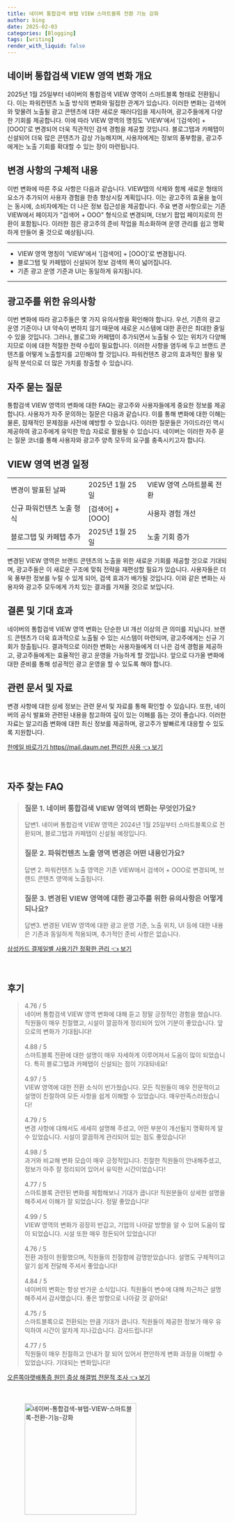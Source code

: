 ```yaml
---
title: 네이버 통합검색 뷰탭 VIEW 스마트블록 전환 기능 강화
author: bing
date: 2025-02-03
categories: [Blogging]
tags: [writing]
render_with_liquid: false
---
```



<h2 id='통합검색 VIEW 영역 변화 개요'>네이버 통합검색 VIEW 영역 변화 개요</h2>

<p>2025년 1월 25일부터 네이버의 통합검색 VIEW 영역이 스마트블록 형태로 전환됩니다. 이는 파워컨텐츠 노출 방식의 변화와 밀접한 관계가 있습니다. 이러한 변화는 검색어와 맞물려 노출될 광고 콘텐츠에 대한 새로운 패러다임을 제시하며, 광고주들에게 다양한 기회를 제공합니다. 이에 따라 VIEW 영역의 명칭도 'VIEW'에서 '[검색어] + [OOO]'로 변경되어 더욱 직관적인 검색 경험을 제공할 것입니다. 블로그탭과 카페탭이 신설되어 더욱 많은 콘텐츠가 감상 가능해지며, 사용자에게는 정보의 풍부함을, 광고주에게는 노출 기회를 확대할 수 있는 장이 마련됩니다.</p>

<h2 id='변경 사항의 구체적 내용'>변경 사항의 구체적 내용</h2>

<p>이번 변화에 따른 주요 사항은 다음과 같습니다. VIEW탭의 삭제와 함께 새로운 형태의 요소가 추가되어 사용자 경험을 한층 향상시킬 계획입니다. 이는 광고주의 효율을 높이는 동시에, 소비자에게는 더 나은 정보 접근성을 제공합니다. 주요 변경 사항으로는 기존 VIEW에서 페이지가 "검색어 + OOO" 형식으로 변경되며, 더보기 팝업 페이지로의 전환이 포함됩니다. 이러한 점은 광고주의 준비 작업을 최소화하며 운영 관리를 쉽고 명확하게 만들어 줄 것으로 예상됩니다.</p>

<hr />

<ul>
    <li>VIEW 영역 명칭이 'VIEW'에서 '[검색어] + [OOO]'로 변경됩니다.</li>
    <li>블로그탭 및 카페탭이 신설되어 정보 검색의 폭이 넓어집니다.</li>
    <li>기존 광고 운영 기준과 UI는 동일하게 유지됩니다.</li>
</ul>

<hr />

<h2 id='광고주를 위한 유의사항'>광고주를 위한 유의사항</h2>

<p>이번 변화에 따라 광고주들은 몇 가지 유의사항을 확인해야 합니다. 우선, 기존의 광고 운영 기준이나 UI 약속이 변하지 않기 때문에 새로운 시스템에 대한 혼란은 최대한 줄일 수 있을 것입니다. 그러나, 블로그와 카페탭이 추가되면서 노출될 수 있는 위치가 다양해지므로 이에 대한 적절한 전략 수립이 필요합니다. 이러한 사항을 염두에 두고 브랜드 콘텐츠를 어떻게 노출할지를 고민해야 할 것입니다. 파워컨텐츠 광고의 효과적인 활용 및 실적 분석으로 더 많은 가치를 창출할 수 있습니다.</p>

<h2 id='자주 묻는 질문'>자주 묻는 질문</h2>

<p>통합검색 VIEW 영역의 변화에 대한 FAQ는 광고주와 사용자들에게 중요한 정보를 제공합니다. 사용자가 자주 문의하는 질문은 다음과 같습니다. 이를 통해 변화에 대한 이해는 물론, 잠재적인 문제점을 사전에 예방할 수 있습니다. 이러한 질문들은 가이드라인 역시 제공하여 광고주에게 유익한 학습 자료로 활용될 수 있습니다. 네이버는 이러한 자주 묻는 질문 코너를 통해 사용자와 광고주 양측 모두의 요구를 충족시키고자 합니다.</p>

<h2 id='VIEW 영역 변경 일정'>VIEW 영역 변경 일정</h2>

<table>
    <tr>
        <td>변경이 발표된 날짜</td>
        <td>2025년 1월 25일</td>
        <td>VIEW 영역 스마트블록 전환</td>
    </tr>
    <tr>
        <td>신규 파워컨텐츠 노출 형식</td>
        <td>[검색어] + [OOO]</td>
        <td>사용자 경험 개선</td>
    </tr>
    <tr>
        <td>블로그탭 및 카페탭 추가</td>
        <td>2025년 1월 25일</td>
        <td>노출 기회 증가</td>
    </tr>
</table>

<p>변경된 VIEW 영역은 브랜드 콘텐츠의 노출을 위한 새로운 기회를 제공할 것으로 기대되며, 광고주들은 이 새로운 구조에 맞춰 전략을 재편성할 필요가 있습니다. 사용자들은 더욱 풍부한 정보를 누릴 수 있게 되어, 검색 효과가 배가될 것입니다. 이와 같은 변화는 사용자와 광고주 모두에게 가치 있는 결과를 가져올 것으로 보입니다.</p>

<h2 id='결론 및 기대 효과'>결론 및 기대 효과</h2>

<p>네이버의 통합검색 VIEW 영역 변화는 단순한 UI 개선 이상의 큰 의미를 지닙니다. 브랜드 콘텐츠가 더욱 효과적으로 노출될 수 있는 시스템이 마련되며, 광고주에게는 신규 기회가 창출됩니다. 결과적으로 이러한 변화는 사용자들에게 더 나은 검색 경험을 제공하고, 광고주들에게는 효율적인 광고 운영을 가능하게 할 것입니다. 앞으로 다가올 변화에 대한 준비를 통해 성공적인 광고 운영을 할 수 있도록 해야 합니다.</p>

<h2 id='관련 문서 및 자료'>관련 문서 및 자료</h2>

<p>변경 사항에 대한 상세 정보는 관련 문서 및 자료를 통해 확인할 수 있습니다. 또한, 네이버의 공식 발표와 관련된 내용을 참고하여 깊이 있는 이해를 돕는 것이 좋습니다. 이러한 자료는 알고리즘 변화에 대한 최신 정보를 제공하며, 광고주가 발빠르게 대응할 수 있도록 지원합니다.</p>


<p><a class="click-button" title="한메일 바로가기 https//mail.daum.net 편리한 사용" href="https://24nara.github.io/posts/%ED%95%9C%EB%A9%94%EC%9D%BC-%EB%B0%94%EB%A1%9C%EA%B0%80%EA%B8%B0-httpsmail.daum.net-%ED%8E%B8%EB%A6%AC%ED%95%9C-%EC%82%AC%EC%9A%A9/" rel="dofollow">한메일 바로가기 https//mail.daum.net 편리한 사용 👈 보기</a></p><br>
<h2 id='자주_찾는_FAQ'>자주 찾는 FAQ</h2>
<div itemscope="" itemtype="https://schema.org/FAQPage"> 
<blockquote> 
<div itemscope="" itemprop="mainEntity" itemtype="https://schema.org/Question"> 
<h3 itemprop="name">질문 1. 네이버 통합검색 VIEW 영역의 변화는 무엇인가요?</h3> 
<div itemscope="" itemprop="acceptedAnswer" itemtype="https://schema.org/Answer"> 
<span itemprop="text"> 
<p>답변1. 네이버 통합검색 VIEW 영역은 2024년 1월 25일부터 스마트블록으로 전환되며, 블로그탭과 카페탭이 신설될 예정입니다.</p> 
</span> 
</div> 
</div> 
<div itemscope="" itemprop="mainEntity" itemtype="https://schema.org/Question"> 
<h3 itemprop="name">질문 2. 파워컨텐츠 노출 영역 변경은 어떤 내용인가요?</h3> 
<div itemscope="" itemprop="acceptedAnswer" itemtype="https://schema.org/Answer"> 
<span itemprop="text"> 
<p>답변 2. 파워컨텐츠 노출 영역은 기존 VIEW에서 검색어 + OOO로 변경되며, 브랜드 콘텐츠 영역에 노출됩니다.</p> 
</span> 
</div> 
</div> 
<div itemscope="" itemprop="mainEntity" itemtype="https://schema.org/Question"> 
<h3 itemprop="name">질문 3. 변경된 VIEW 영역에 대한 광고주를 위한 유의사항은 어떻게 되나요?</h3> 
<div itemscope="" itemprop="acceptedAnswer" itemtype="https://schema.org/Answer"> 
<span itemprop="text"> 
<p>답변3. 변경된 VIEW 영역에 대한 광고 운영 기준, 노출 위치, UI 등에 대한 내용은 기존과 동일하게 적용되며, 추가적인 준비 사항은 없습니다.</p> 
</span> 
</div> 
</div> 
</blockquote> 
</div>
<p><a class="click-button" title="삼성카드 결제일별 사용기간 정확한 관리" href="https://24nara.github.io/posts/%EC%82%BC%EC%84%B1%EC%B9%B4%EB%93%9C-%EA%B2%B0%EC%A0%9C%EC%9D%BC%EB%B3%84-%EC%82%AC%EC%9A%A9%EA%B8%B0%EA%B0%84-%EC%A0%95%ED%99%95%ED%95%9C-%EA%B4%80%EB%A6%AC/" rel="dofollow">삼성카드 결제일별 사용기간 정확한 관리 👈 보기</a></p><br>
<h2 id='후기'>후기</h2>
<div itemscope itemtype="https://schema.org/Product">
  <blockquote>
  <div itemprop="review" itemscope itemtype="https://schema.org/Review">
      <div itemprop="reviewRating" itemscope itemtype="https://schema.org/Rating"> <span itemprop="ratingValue">4.76</span> / <span itemprop="bestRating">5</span> </div>
      <span itemprop="reviewBody">네이버 통합검색 VIEW 영역 변화에 대해 듣고 정말 긍정적인 경험을 했습니다. 직원들이 매우 친절했고, 시설이 깔끔하게 정리되어 있어 기분이 좋았습니다. 앞으로의 변화가 기대됩니다!</span>
  </div>
  <br>
  <div itemprop="review" itemscope itemtype="https://schema.org/Review">
      <div itemprop="reviewRating" itemscope itemtype="https://schema.org/Rating"> <span itemprop="ratingValue">4.88</span> / <span itemprop="bestRating">5</span> </div>
      <span itemprop="reviewBody">스마트블록 전환에 대한 설명이 매우 자세하게 이루어져서 도움이 많이 되었습니다. 특히 블로그탭과 카페탭이 신설되는 점이 기대되네요!</span>
  </div>
  <br>
  <div itemprop="review" itemscope itemtype="https://schema.org/Review">
      <div itemprop="reviewRating" itemscope itemtype="https://schema.org/Rating"> <span itemprop="ratingValue">4.97</span> / <span itemprop="bestRating">5</span> </div>
      <span itemprop="reviewBody">VIEW 영역에 대한 전환 소식이 반가웠습니다. 모든 직원들이 매우 전문적이고 설명이 친절하여 모든 사항을 쉽게 이해할 수 있었습니다. 매우만족스러웠습니다!</span>
  </div>
  <br>
  <div itemprop="review" itemscope itemtype="https://schema.org/Review">
      <div itemprop="reviewRating" itemscope itemtype="https://schema.org/Rating"> <span itemprop="ratingValue">4.79</span> / <span itemprop="bestRating">5</span> </div>
      <span itemprop="reviewBody">변경 사항에 대해서도 세세히 설명해 주셨고, 어떤 부분이 개선될지 명확하게 알 수 있었습니다. 시설이 깔끔하게 관리되어 있는 점도 좋았습니다!</span>
  </div>
  <br>
  <div itemprop="review" itemscope itemtype="https://schema.org/Review">
      <div itemprop="reviewRating" itemscope itemtype="https://schema.org/Rating"> <span itemprop="ratingValue">4.98</span> / <span itemprop="bestRating">5</span> </div>
      <span itemprop="reviewBody">과거와 비교해 변화 모습이 매우 긍정적입니다. 친절한 직원들이 안내해주셨고, 정보가 아주 잘 정리되어 있어서 유익한 시간이었습니다!</span>
  </div>
  <br>
  <div itemprop="review" itemscope itemtype="https://schema.org/Review">
      <div itemprop="reviewRating" itemscope itemtype="https://schema.org/Rating"> <span itemprop="ratingValue">4.77</span> / <span itemprop="bestRating">5</span> </div>
      <span itemprop="reviewBody">스마트블록 관련된 변화를 체험해보니 기대가 큽니다! 직원분들이 상세한 설명을 해주셔서 이해가 잘 되었습니다. 정말 좋았습니다!</span>
  </div>
  <br>
  <div itemprop="review" itemscope itemtype="https://schema.org/Review">
      <div itemprop="reviewRating" itemscope itemtype="https://schema.org/Rating"> <span itemprop="ratingValue">4.99</span> / <span itemprop="bestRating">5</span> </div>
      <span itemprop="reviewBody">VIEW 영역의 변화가 굉장히 반갑고, 기업의 나아갈 방향을 알 수 있어 도움이 많이 되었습니다. 시설 또한 매우 정돈되어 있었습니다!</span>
  </div>
  <br>
  <div itemprop="review" itemscope itemtype="https://schema.org/Review">
      <div itemprop="reviewRating" itemscope itemtype="https://schema.org/Rating"> <span itemprop="ratingValue">4.76</span> / <span itemprop="bestRating">5</span> </div>
      <span itemprop="reviewBody">전환 과정이 원활했으며, 직원들의 친절함에 감명받았습니다. 설명도 구체적이고 알기 쉽게 전달해 주셔서 좋았습니다!</span>
  </div>
  <br>
  <div itemprop="review" itemscope itemtype="https://schema.org/Review">
      <div itemprop="reviewRating" itemscope itemtype="https://schema.org/Rating"> <span itemprop="ratingValue">4.84</span> / <span itemprop="bestRating">5</span> </div>
      <span itemprop="reviewBody">네이버의 변화는 항상 반가운 소식입니다. 직원들이 변수에 대해 차근차근 설명해주셔서 감사했습니다. 좋은 방향으로 나아갈 것 같아요!</span>
  </div>
  <br>
  <div itemprop="review" itemscope itemtype="https://schema.org/Review">
      <div itemprop="reviewRating" itemscope itemtype="https://schema.org/Rating"> <span itemprop="ratingValue">4.75</span> / <span itemprop="bestRating">5</span> </div>
      <span itemprop="reviewBody">스마트블록으로 전환되는 만큼 기대가 큽니다. 직원들이 제공한 정보가 매우 유익하여 시간이 알차게 지나갔습니다. 감사드립니다!</span>
  </div>
  <br>
  <div itemprop="review" itemscope itemtype="https://schema.org/Review">
      <div itemprop="reviewRating" itemscope itemtype="https://schema.org/Rating"> <span itemprop="ratingValue">4.77</span> / <span itemprop="bestRating">5</span> </div>
      <span itemprop="reviewBody">직원들이 매우 친절하고 안내가 잘 되어 있어서 편안하게 변화 과정을 이해할 수 있었습니다. 기대되는 변화입니다!</span>
  </div>
  </blockquote>
</div>
<p><a class="click-button" title="오른쪽아랫배통증 원인 증상 해결법 전문적 조사" href="https://24nara.github.io/posts/%EC%98%A4%EB%A5%B8%EC%AA%BD%EC%95%84%EB%9E%AB%EB%B0%B0%ED%86%B5%EC%A6%9D-%EC%9B%90%EC%9D%B8-%EC%A6%9D%EC%83%81-%ED%95%B4%EA%B2%B0%EB%B2%95-%EC%A0%84%EB%AC%B8%EC%A0%81-%EC%A1%B0%EC%82%AC/" rel="dofollow">오른쪽아랫배통증 원인 증상 해결법 전문적 조사 👈 보기</a></p><br>
<figure class="image"><img src="https://24nara.github.io/assets/img/thumbnail/네이버-통합검색-뷰탭-VIEW-스마트블록-전환-기능-강화.webp" alt="네이버-통합검색-뷰탭-VIEW-스마트블록-전환-기능-강화" width="256" height="256"></figure>